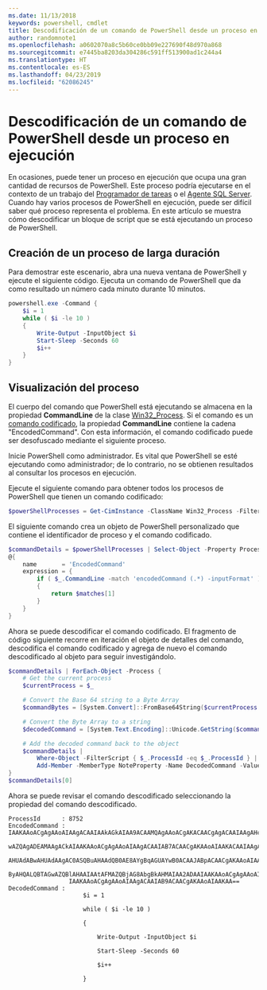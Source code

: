 ```yaml
---
ms.date: 11/13/2018
keywords: powershell, cmdlet
title: Descodificación de un comando de PowerShell desde un proceso en ejecución
author: randomnote1
ms.openlocfilehash: a0602070a8c5b60ce0bb09e227690f48d970a868
ms.sourcegitcommit: e7445ba8203da304286c591ff513900ad1c244a4
ms.translationtype: HT
ms.contentlocale: es-ES
ms.lasthandoff: 04/23/2019
ms.locfileid: "62086245"
---
```

# <a name="decode-a-powershell-command-from-a-running-process"></a>Descodificación de un comando de PowerShell desde un proceso en ejecución

En ocasiones, puede tener un proceso en ejecución que ocupa una gran cantidad de recursos de PowerShell.
Este proceso podría ejecutarse en el contexto de un trabajo del [Programador de tareas][] o el [Agente SQL Server][]. Cuando hay varios procesos de PowerShell en ejecución, puede ser difícil saber qué proceso representa el problema. En este artículo se muestra cómo descodificar un bloque de script que se está ejecutando un proceso de PowerShell.

## <a name="create-a-long-running-process"></a>Creación de un proceso de larga duración

Para demostrar este escenario, abra una nueva ventana de PowerShell y ejecute el siguiente código. Ejecuta un comando de PowerShell que da como resultado un número cada minuto durante 10 minutos.

```powershell
powershell.exe -Command {
    $i = 1
    while ( $i -le 10 )
    {
        Write-Output -InputObject $i
        Start-Sleep -Seconds 60
        $i++
    }
}
```

## <a name="view-the-process"></a>Visualización del proceso

El cuerpo del comando que PowerShell está ejecutando se almacena en la propiedad **CommandLine** de la clase [Win32_Process][]. Si el comando es un [comando codificado][], la propiedad **CommandLine** contiene la cadena "EncodedCommand". Con esta información, el comando codificado puede ser desofuscado mediante el siguiente proceso.

Inicie PowerShell como administrador. Es vital que PowerShell se esté ejecutando como administrador; de lo contrario, no se obtienen resultados al consultar los procesos en ejecución.

Ejecute el siguiente comando para obtener todos los procesos de PowerShell que tienen un comando codificado:

```powershell
$powerShellProcesses = Get-CimInstance -ClassName Win32_Process -Filter 'CommandLine LIKE "%EncodedCommand%"'
```

El siguiente comando crea un objeto de PowerShell personalizado que contiene el identificador de proceso y el comando codificado.

```powershell
$commandDetails = $powerShellProcesses | Select-Object -Property ProcessId,
@{
    name       = 'EncodedCommand'
    expression = {
        if ( $_.CommandLine -match 'encodedCommand (.*) -inputFormat' )
        {
            return $matches[1]
        }
    }
}
```

Ahora se puede descodificar el comando codificado. El fragmento de código siguiente recorre en iteración el objeto de detalles del comando, descodifica el comando codificado y agrega de nuevo el comando descodificado al objeto para seguir investigándolo.

```powershell
$commandDetails | ForEach-Object -Process {
    # Get the current process
    $currentProcess = $_

    # Convert the Base 64 string to a Byte Array
    $commandBytes = [System.Convert]::FromBase64String($currentProcess.EncodedCommand)

    # Convert the Byte Array to a string
    $decodedCommand = [System.Text.Encoding]::Unicode.GetString($commandBytes)

    # Add the decoded command back to the object
    $commandDetails |
        Where-Object -FilterScript { $_.ProcessId -eq $_.ProcessId } |
        Add-Member -MemberType NoteProperty -Name DecodedCommand -Value $decodedCommand
}
$commandDetails[0]
```

Ahora se puede revisar el comando descodificado seleccionando la propiedad del comando descodificado.

```output
ProcessId      : 8752
EncodedCommand : IAAKAAoACgAgAAoAIAAgACAAIAAkAGkAIAA9ACAAMQAgAAoACgAKACAACgAgACAAIAAgAHcAaABpAGwAZQAgACgAIAAkAGkAIAAtAG
                 wAZQAgADEAMAAgACkAIAAKAAoACgAgAAoAIAAgACAAIAB7ACAACgAKAAoAIAAKACAAIAAgACAAIAAgACAAIABXAHIAaQB0AGUALQBP
                 AHUAdABwAHUAdAAgAC0ASQBuAHAAdQB0AE8AYgBqAGUAYwB0ACAAJABpACAACgAKAAoAIAAKACAAIAAgACAAIAAgACAAIABTAHQAYQ
                 ByAHQALQBTAGwAZQBlAHAAIAAtAFMAZQBjAG8AbgBkAHMAIAA2ADAAIAAKAAoACgAgAAoAIAAgACAAIAAgACAAIAAgACQAaQArACsA
                 IAAKAAoACgAgAAoAIAAgACAAIAB9ACAACgAKAAoAIAAKAA==
DecodedCommand :
                     $i = 1

                     while ( $i -le 10 )

                     {

                         Write-Output -InputObject $i

                         Start-Sleep -Seconds 60

                         $i++

                     }
```

[Programador de tareas]: /windows/desktop/TaskSchd/task-scheduler-start-page
[Agente SQL Server]: /sql/ssms/agent/sql-server-agent
[Win32_Process]: /windows/desktop/CIMWin32Prov/win32-process
[comando codificado]: /powershell/scripting/core-powershell/console/powershell.exe-command-line-help#-encodedcommand-
